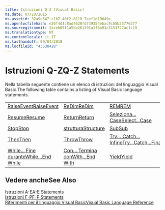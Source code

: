 ```yaml
---
title: Istruzioni Q-Z (Visual Basic)
ms.date: 07/20/2015
ms.assetid: 32a9e547-c1b7-40f2-8118-7eef1d19649e
ms.openlocfilehash: e26f4d1c8ad4620fd739354ebac9c65b25776377
ms.sourcegitcommit: 2eceb05f1a5bb261291a1f6a91c5153727ac1c19
ms.translationtype: MT
ms.contentlocale: it-IT
ms.lasthandoff: 09/04/2018
ms.locfileid: "43530428"
---
```

# <a name="q-z-statements"></a><span data-ttu-id="b0386-102">Istruzioni Q-Z</span><span class="sxs-lookup"><span data-stu-id="b0386-102">Q-Z Statements</span></span>
<span data-ttu-id="b0386-103">Nella tabella seguente contiene un elenco di istruzioni del linguaggio Visual Basic.</span><span class="sxs-lookup"><span data-stu-id="b0386-103">The following table contains a listing of Visual Basic language statements.</span></span>  
  
|||||  
|---|---|---|---|  
|[<span data-ttu-id="b0386-104">RaiseEvent</span><span class="sxs-lookup"><span data-stu-id="b0386-104">RaiseEvent</span></span>](../../../visual-basic/language-reference/statements/raiseevent-statement.md)|[<span data-ttu-id="b0386-105">ReDim</span><span class="sxs-lookup"><span data-stu-id="b0386-105">ReDim</span></span>](../../../visual-basic/language-reference/statements/redim-statement.md)|[<span data-ttu-id="b0386-106">REM</span><span class="sxs-lookup"><span data-stu-id="b0386-106">REM</span></span>](../../../visual-basic/language-reference/statements/rem-statement.md)|[<span data-ttu-id="b0386-107">RemoveHandler</span><span class="sxs-lookup"><span data-stu-id="b0386-107">RemoveHandler</span></span>](../../../visual-basic/language-reference/statements/removehandler-statement.md)|  
|[<span data-ttu-id="b0386-108">Resume</span><span class="sxs-lookup"><span data-stu-id="b0386-108">Resume</span></span>](../../../visual-basic/language-reference/statements/resume-statement.md)|[<span data-ttu-id="b0386-109">Return</span><span class="sxs-lookup"><span data-stu-id="b0386-109">Return</span></span>](../../../visual-basic/language-reference/statements/return-statement.md)|[<span data-ttu-id="b0386-110">Seleziona... Case</span><span class="sxs-lookup"><span data-stu-id="b0386-110">Select...Case</span></span>](../../../visual-basic/language-reference/statements/select-case-statement.md)|[<span data-ttu-id="b0386-111">Set</span><span class="sxs-lookup"><span data-stu-id="b0386-111">Set</span></span>](../../../visual-basic/language-reference/statements/set-statement.md)|  
|[<span data-ttu-id="b0386-112">Stop</span><span class="sxs-lookup"><span data-stu-id="b0386-112">Stop</span></span>](../../../visual-basic/language-reference/statements/stop-statement.md)|[<span data-ttu-id="b0386-113">struttura</span><span class="sxs-lookup"><span data-stu-id="b0386-113">Structure</span></span>](../../../visual-basic/language-reference/statements/structure-statement.md)|[<span data-ttu-id="b0386-114">Sub</span><span class="sxs-lookup"><span data-stu-id="b0386-114">Sub</span></span>](../../../visual-basic/language-reference/statements/sub-statement.md)|[<span data-ttu-id="b0386-115">SyncLock</span><span class="sxs-lookup"><span data-stu-id="b0386-115">SyncLock</span></span>](../../../visual-basic/language-reference/statements/synclock-statement.md)|  
|[<span data-ttu-id="b0386-116">Then</span><span class="sxs-lookup"><span data-stu-id="b0386-116">Then</span></span>](../../../visual-basic/language-reference/statements/then-statement.md)|[<span data-ttu-id="b0386-117">Throw</span><span class="sxs-lookup"><span data-stu-id="b0386-117">Throw</span></span>](../../../visual-basic/language-reference/statements/throw-statement.md)|[<span data-ttu-id="b0386-118">Try... Catch... Infine</span><span class="sxs-lookup"><span data-stu-id="b0386-118">Try...Catch...Finally</span></span>](../../../visual-basic/language-reference/statements/try-catch-finally-statement.md)|[<span data-ttu-id="b0386-119">Using</span><span class="sxs-lookup"><span data-stu-id="b0386-119">Using</span></span>](../../../visual-basic/language-reference/statements/using-statement.md)|  
|[<span data-ttu-id="b0386-120">While... Fine durante</span><span class="sxs-lookup"><span data-stu-id="b0386-120">While...End While</span></span>](../../../visual-basic/language-reference/statements/while-end-while-statement.md)|[<span data-ttu-id="b0386-121">Con... Termina con</span><span class="sxs-lookup"><span data-stu-id="b0386-121">With...End With</span></span>](../../../visual-basic/language-reference/statements/with-end-with-statement.md)|[<span data-ttu-id="b0386-122">Yield</span><span class="sxs-lookup"><span data-stu-id="b0386-122">Yield</span></span>](../../../visual-basic/language-reference/statements/yield-statement.md)||  
  
## <a name="see-also"></a><span data-ttu-id="b0386-123">Vedere anche</span><span class="sxs-lookup"><span data-stu-id="b0386-123">See Also</span></span>  
 [<span data-ttu-id="b0386-124">Istruzioni A-E</span><span class="sxs-lookup"><span data-stu-id="b0386-124">A-E Statements</span></span>](../../../visual-basic/language-reference/statements/a-e-statements.md)  
 [<span data-ttu-id="b0386-125">Istruzioni F-P</span><span class="sxs-lookup"><span data-stu-id="b0386-125">F-P Statements</span></span>](../../../visual-basic/language-reference/statements/f-p-statements.md)  
 [<span data-ttu-id="b0386-126">Riferimenti per il linguaggio Visual Basic</span><span class="sxs-lookup"><span data-stu-id="b0386-126">Visual Basic Language Reference</span></span>](../../../visual-basic/language-reference/index.md)
